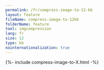 ```yaml
---
permalink: /fr/compress-image-to-12-kb
layout: feature
fileName: compress-image-to-12kb
folderName: feature
tool: imgcompression
lang: fr
size: 12
type: kb
nointernationalization: true
---
```

{%- include compress-image-to-X.html -%}       
